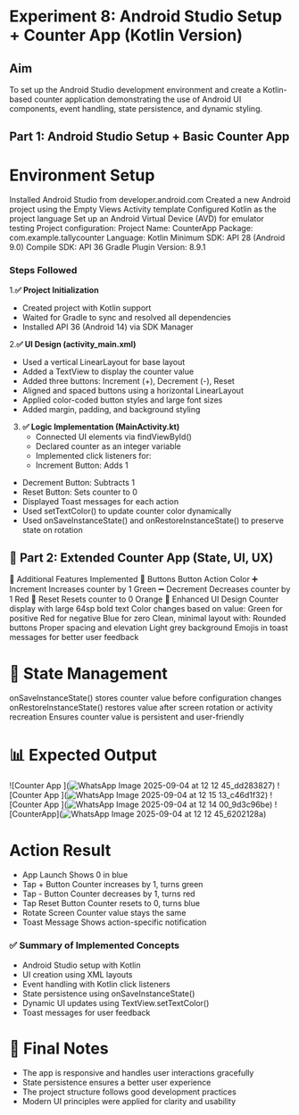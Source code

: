 # Experiment 8: Android Studio Setup + Counter App (Kotlin Version)

## Aim
To set up the Android Studio development environment and create a Kotlin-based counter application demonstrating the use of Android UI components, event handling, state persistence, and dynamic styling.

##  Part 1: Android Studio Setup + Basic Counter App
# Environment Setup
Installed Android Studio from developer.android.com
Created a new Android project using the Empty Views Activity template
Configured Kotlin as the project language
Set up an Android Virtual Device (AVD) for emulator testing
Project configuration:
Project Name: CounterApp
Package: com.example.tallycounter
Language: Kotlin
Minimum SDK: API 28 (Android 9.0)
Compile SDK: API 36
Gradle Plugin Version: 8.9.1

### Steps Followed

1.**✅ Project Initialization** 
  - Created project with Kotlin support
  - Waited for Gradle to sync and resolved all dependencies
  - Installed API 36 (Android 14) via SDK Manager

2.**✅ UI Design (activity_main.xml)**
  - Used a vertical LinearLayout for base layout
  - Added a TextView to display the counter value
  - Added three buttons: Increment (+), Decrement (-), Reset
  - Aligned and spaced buttons using a horizontal LinearLayout
  - Applied color-coded button styles and large font sizes
  - Added margin, padding, and background styling

3. **✅ Logic Implementation (MainActivity.kt)**
   - Connected UI elements via findViewById()
   - Declared counter as an integer variable
   - Implemented click listeners for:
   - Increment Button: Adds 1
  - Decrement Button: Subtracts 1
  - Reset Button: Sets counter to 0
  - Displayed Toast messages for each action
  - Used setTextColor() to update counter color dynamically
  - Used onSaveInstanceState() and onRestoreInstanceState() to preserve state on rotation


## 🌟 Part 2: Extended Counter App (State, UI, UX)
🚀 Additional Features Implemented
🔘 Buttons
Button	Action	Color
➕ Increment	Increases counter by 1	Green
➖ Decrement	Decreases counter by 1	Red
🔄 Reset	Resets counter to 0	Orange
🎨 Enhanced UI Design
Counter display with large 64sp bold text
Color changes based on value:
Green for positive
Red for negative
Blue for zero
Clean, minimal layout with:
Rounded buttons
Proper spacing and elevation
Light grey background
Emojis in toast messages for better user feedback

# 🔁 State Management
onSaveInstanceState() stores counter value before configuration changes
onRestoreInstanceState() restores value after screen rotation or activity recreation
Ensures counter value is persistent and user-friendly

# 📊 Expected Output
![Counter App ](![WhatsApp Image 2025-09-04 at 12 12 45_dd283827](https://github.com/user-attachments/assets/5c7fa71e-9528-4ccc-802c-0b64f1a34d8b))
![Counter App ](![WhatsApp Image 2025-09-04 at 12 15 13_c46d1f32](https://github.com/user-attachments/assets/e09f444a-1c33-4c85-b6c0-a7d8c7efecf7))
![Counter App ](![WhatsApp Image 2025-09-04 at 12 14 00_9d3c96be](https://github.com/user-attachments/assets/93029c0c-c099-4429-a0e9-276bebae4054))
![CounterApp](![WhatsApp Image 2025-09-04 at 12 12 45_6202128a](https://github.com/user-attachments/assets/e6f6fb57-de0f-403c-b63a-96696c6b33f1))


# Action	Result
- App Launch	Shows 0 in blue
- Tap + Button	Counter increases by 1, turns green
- Tap - Button	Counter decreases by 1, turns red
- Tap Reset Button	Counter resets to 0, turns blue
- Rotate Screen	Counter value stays the same
- Toast Message	Shows action-specific notification

### ✅ Summary of Implemented Concepts
- Android Studio setup with Kotlin
- UI creation using XML layouts
- Event handling with Kotlin click listeners
- State persistence using onSaveInstanceState()
- Dynamic UI updates using TextView.setTextColor()
- Toast messages for user feedback

# 🧾 Final Notes
- The app is responsive and handles user interactions gracefully
- State persistence ensures a better user experience
- The project structure follows good development practices
- Modern UI principles were applied for clarity and usability
